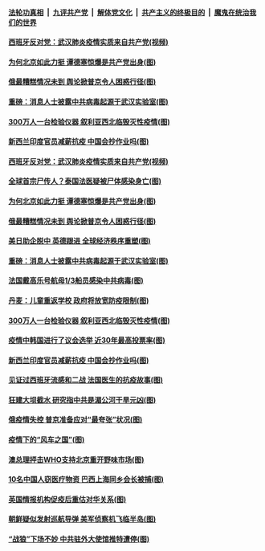 ####  [法轮功真相](../../../../basic/blob/master/README.md?t=04170030) &nbsp;|&nbsp; [九评共产党](../../../../9ping.md/blob/master/README.md?t=04170030) &nbsp;|&nbsp; [解体党文化](../../../../jtdwh.md/blob/master/README.md?t=04170030)  &nbsp;|&nbsp; [共产主义的终极目的](../../../../gczydzjmd.md/blob/master/README.md?t=04170030) &nbsp;|&nbsp; [魔鬼在统治我们的世界](../../../../mgztzwmdsj.md/blob/master/README.md?t=04170030) 

#### [西班牙反对党：武汉肺炎疫情实质来自共产党(视频)](../pages/p9/930035.md?t=04170030) 

#### [为何北京如此力挺 谭德塞惊爆是共产党出身(图)](../pages/p9/929993.md?t=04170030) 

#### [俄最糟糕情况未到 舆论掀普京令人困惑行径(图)](../pages/p9/929903.md?t=04170030) 

#### [重磅：消息人士披露中共病毒起源于武汉实验室(图)](../pages/p9/929966.md?t=04170030) 

#### [300万人一台检验仪器 叙利亚西北临毁灭性疫情(图)](../pages/p9/929900.md?t=04170030) 

#### [新西兰印度官员减薪抗疫 中国会抄作业吗(图)](../pages/p9/929960.md?t=04170030) 

#### [西班牙反对党：武汉肺炎疫情实质来自共产党(视频)](../pages/p9/930035.md?t=04170030) 

#### [全球首宗尸传人？泰国法医疑被尸体感染身亡(图)](../pages/p9/929995.md?t=04170030) 

#### [为何北京如此力挺 谭德塞惊爆是共产党出身(图)](../pages/p9/929993.md?t=04170030) 

#### [俄最糟糕情况未到 舆论掀普京令人困惑行径(图)](../pages/p9/929903.md?t=04170030) 

#### [美日助企脱中 英德跟进 全球经济秩序重塑(图)](../pages/p9/929953.md?t=04170030) 

#### [重磅：消息人士披露中共病毒起源于武汉实验室(图)](../pages/p9/929966.md?t=04170030) 

#### [法国戴高乐号航母1/3船员感染中共病毒(图)](../pages/p9/929963.md?t=04170030) 

#### [丹麦：儿童重返学校 政府将放宽防疫限制(图)](../pages/p9/929957.md?t=04170030) 

#### [300万人一台检验仪器 叙利亚西北临毁灭性疫情(图)](../pages/p9/929900.md?t=04170030) 

#### [疫情中韩国进行了议会选举 近30年最高投票率(图)](../pages/p9/929954.md?t=04170030) 

#### [新西兰印度官员减薪抗疫 中国会抄作业吗(图)](../pages/p9/929960.md?t=04170030) 

#### [见证过西班牙流感和二战 法国医生的抗疫故事(图)](../pages/p9/929932.md?t=04170030) 

#### [狂建大坝截水 研究指中共是湄公河干旱元凶(图)](../pages/p9/929803.md?t=04170030) 

#### [俄疫情失控 普京准备应对“最夸张”状况(图)](../pages/p9/929792.md?t=04170030) 

#### [疫情下的“风车之国”(图)](../pages/p9/929827.md?t=04170030) 

#### [澳总理抨击WHO支持北京重开野味市场(图)](../pages/p9/929818.md?t=04170030) 

#### [10名中国人窃医疗物资 巴西上海同乡会长被捕(图)](../pages/p9/929791.md?t=04170030) 

#### [英国情报机构促疫后重估对华关系(图)](../pages/p9/929804.md?t=04170030) 

#### [朝鲜疑似发射巡航导弹 美军侦察机飞临半岛(图)](../pages/p9/929776.md?t=04170030) 

#### [“战狼”下场不妙 中共驻外大使馆推特遭停(图)](../pages/p9/929751.md?t=04170030) 

